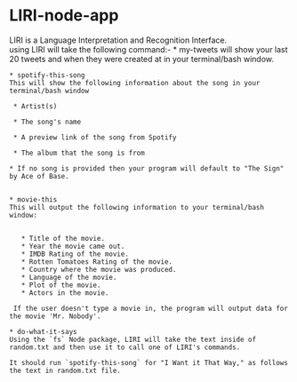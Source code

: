 # LIRI-node-app

LIRI is a Language Interpretation and Recognition Interface.   
using LIRI will take the following command:-
    * my-tweets
    will show your last 20 tweets and when they were created at in your terminal/bash window.

    * spotify-this-song
    This will show the following information about the song in your terminal/bash window

     * Artist(s)
     
     * The song's name
     
     * A preview link of the song from Spotify
     
     * The album that the song is from

    * If no song is provided then your program will default to "The Sign" by Ace of Base.
   

    * movie-this
    This will output the following information to your terminal/bash window:


       * Title of the movie.
       * Year the movie came out.
       * IMDB Rating of the movie.
       * Rotten Tomatoes Rating of the movie.
       * Country where the movie was produced.
       * Language of the movie.
       * Plot of the movie.
       * Actors in the movie.

     If the user doesn't type a movie in, the program will output data for the movie 'Mr. Nobody'.

    * do-what-it-says
    Using the `fs` Node package, LIRI will take the text inside of random.txt and then use it to call one of LIRI's commands.

    It should run `spotify-this-song` for "I Want it That Way," as follows the text in random.txt file.